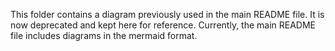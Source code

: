 
This folder contains a diagram previously used in the main README file. 
It is now deprecated and kept here for reference.
Currently, the main README file includes diagrams in the mermaid format.
